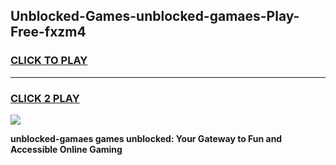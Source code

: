 
## Unblocked-Games-unblocked-gamaes-Play-Free-fxzm4
<h3>
<a href="https://premium76.site?title=unblocked-gamaes&ref=15A">CLICK TO PLAY</a></h3>
<hr>

<h3>
<a href="https://premium76.site?title=unblocked-gamaes&ref=15A">CLICK 2 PLAY</a>
  
</h3>

<a href="https://premium76.site?title=unblocked-gamaes&ref=15A"><img src="https://clearcache.store/games.png"></a>


**unblocked-gamaes games unblocked: Your Gateway to Fun and Accessible Online Gaming**
